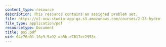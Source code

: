 ```yaml
---
content_type: resource
description: This resource contains an assigned problem set.
file: https://ol-ocw-studio-app-qa.s3.amazonaws.com/courses/2-23-hydrofoils-and-propellers-spring-2007/04c76c0116e35a92db3be7817cc2953c_ps5.pdf
file_type: application/pdf
resourcetype: Document
title: ps5.pdf
uid: 04c76c01-16e3-5a92-db3b-e7817cc2953c
---
```

